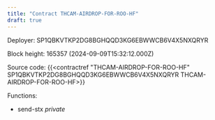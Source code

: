 ```yaml
---
title: "Contract THCAM-AIRDROP-FOR-ROO-HF"
draft: true
---
```

Deployer: SP1QBKVTKP2DG8BGHQQD3KG6EBWWCB6V4X5NXQRYR


 



Block height: 165357 (2024-09-09T15:32:12.000Z)

Source code: {{<contractref "THCAM-AIRDROP-FOR-ROO-HF" SP1QBKVTKP2DG8BGHQQD3KG6EBWWCB6V4X5NXQRYR THCAM-AIRDROP-FOR-ROO-HF>}}

Functions:

* send-stx _private_
